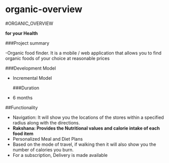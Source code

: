 # organic-overview

#ORGANIC_OVERVIEW

<b> for your Health</b>

###Project summary

-Organic food finder. It is a mobile / web application that allows you to find organic foods of your choice at reasonable prices

###Development Model
- Incremental Model

  ###Duration
- 6 months

##Functionality

- Navigation: It will show you the locations of the stores within a specified radius along with the directions.
- <b> Rakshana: Provides the Nutritional values and calorie intake of each food item</b>
- Personalized Meal and Diet Plans
- Based on the mode of travel, if walking then it will also show you the number of calories you burn. 
- For a subscription, Delivery is made available
